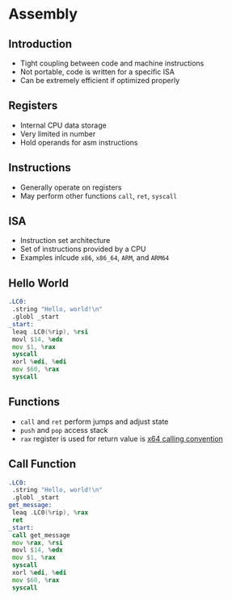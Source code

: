 Assembly
========

Introduction
------------

- Tight coupling between code and machine instructions
- Not portable, code is written for a specific ISA
- Can be extremely efficient if optimized properly

Registers
---------

- Internal CPU data storage
- Very limited in number
- Hold operands for asm instructions

Instructions
------------

- Generally operate on registers
- May perform other functions `call`, `ret`, `syscall`

ISA
---

- Instruction set architecture
- Set of instructions provided by a CPU
- Examples inlcude `x86`, `x86_64`, `ARM`, and `ARM64`

Hello World
-----------

```asm
.LC0:
 .string "Hello, world!\n"
 .globl _start
_start:
 leaq .LC0(%rip), %rsi
 movl $14, %edx
 mov $1, %rax
 syscall
 xorl %edi, %edi
 mov $60, %rax
 syscall
```

Functions
---------

- `call` and `ret` perform jumps and adjust state
- `push` and `pop` access stack
- `rax` register is used for return value is [x64 calling convention](https://raw.githubusercontent.com/wiki/hjl-tools/x86-psABI/x86-64-psABI-1.0.pdf)

Call Function
-------------

```asm
.LC0:
 .string "Hello, world!\n"
 .globl _start
get_message:
 leaq .LC0(%rip), %rax
 ret
_start:
 call get_message
 mov %rax, %rsi
 movl $14, %edx
 mov $1, %rax
 syscall
 xorl %edi, %edi
 mov $60, %rax
 syscall
```
